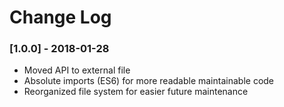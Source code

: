 # Change Log
### [1.0.0] - 2018-01-28
- Moved API to external file
- Absolute imports (ES6) for more readable maintainable code
- Reorganized file system for easier future maintenance